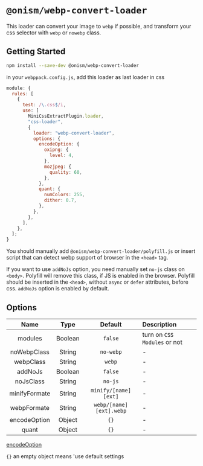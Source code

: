 # `@onism/webp-convert-loader`

This loader can convert your image to `webp` if possible, and transform your css selector with `webp` or `nowebp` class.

## Getting Started

```bash
npm install --save-dev @onism/webp-convert-loader
```

in your `webppack.config.js`, add this loader as last loader in css

```javascript
module: {
  rules: [
    {
      test: /\.css$/i,
      use: [
        MiniCssExtractPlugin.loader,
        "css-loader",
        {
          loader: "webp-convert-loader",
          options: {
            encodeOption: {
              oxipng: {
                level: 4,
              },
              mozjpeg: {
                quality: 60,
              },
            },
            quant: {
              numColors: 255,
              dither: 0.7,
            },
          },
        },
      ],
    },
  ];
}
```

You should manually add `@onism/webp-convert-loader/polyfill.js` or insert script that can detect webp support of browser in the `<head>` tag.

If you want to use `addNoJs` option, you need manually set `no-js` class on `<body>`. Polyfill will remove this class, if JS is enabled in the browser. Polyfill should be inserted in the `<head>`, without `async` or `defer` attributes, before css. `addNoJs` option is enabled by default.

## Options

|     Name      |  Type   |         Default         | Description                  |
| :-----------: | :-----: | :---------------------: | :--------------------------- |
|    modules    | Boolean |         `false`         | turn on `CSS Modules` or not |
|  noWebpClass  | String  |        `no-webp`        | -                            |
|   webpClass   | String  |         `webp`          | -                            |
|    addNoJs    | Boolean |         `false`         | -                            |
|   noJsClass   | String  |         `no-js`         | -                            |
| minifyFormate | String  |  `minify/[name][ext]`   | -                            |
|  webpFormate  | String  | `webp/[name][ext].webp` | -                            |
| encodeOption  | Object  |          `{}`           | -                            |
|     quant     | Object  |          `{}`           | -                            |

[encodeOption](https://github.com/GoogleChromeLabs/squoosh/blob/dev/libsquoosh/src/codecs.ts)

`{}` an empty object means 'use default settings

```

```
